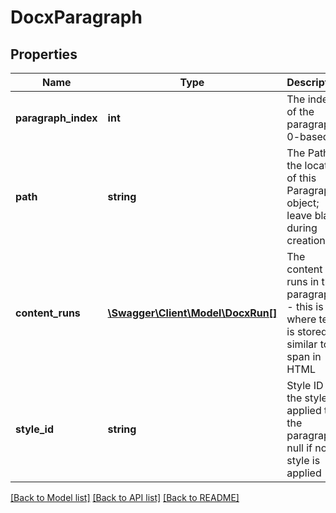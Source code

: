 # DocxParagraph

## Properties
Name | Type | Description | Notes
------------ | ------------- | ------------- | -------------
**paragraph_index** | **int** | The index of the paragraph; 0-based | [optional] 
**path** | **string** | The Path of the location of this Paragraph object; leave blank during creation | [optional] 
**content_runs** | [**\Swagger\Client\Model\DocxRun[]**](DocxRun.md) | The content runs in the paragraph - this is where text is stored; similar to a span in HTML | [optional] 
**style_id** | **string** | Style ID of the style applied to the paragraph; null if no style is applied | [optional] 

[[Back to Model list]](../README.md#documentation-for-models) [[Back to API list]](../README.md#documentation-for-api-endpoints) [[Back to README]](../README.md)


